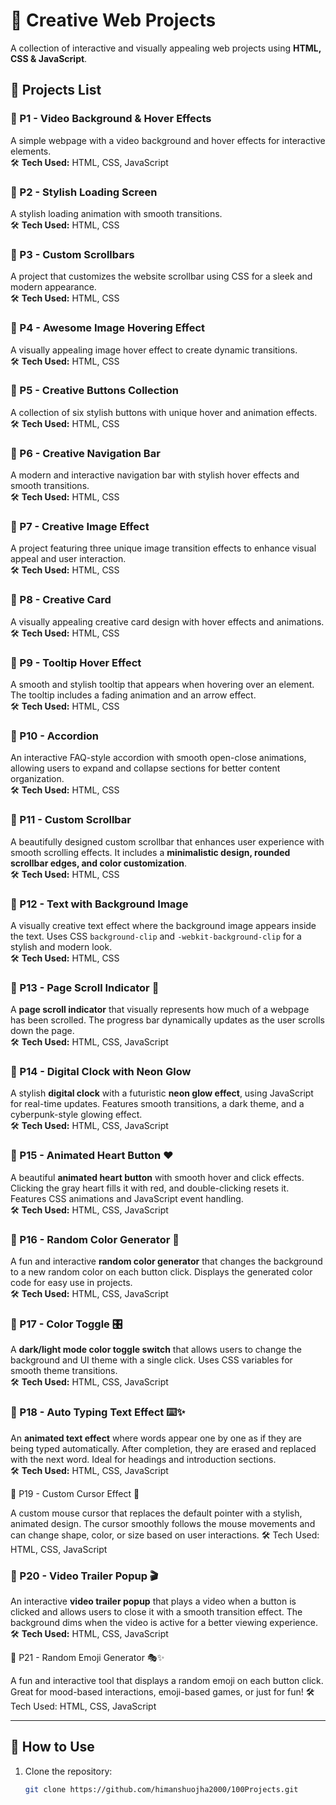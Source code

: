 # 🚀 Creative Web Projects  

A collection of interactive and visually appealing web projects using **HTML, CSS & JavaScript**.  

## 📌 Projects List  

### 🔹 P1 - Video Background & Hover Effects  
A simple webpage with a video background and hover effects for interactive elements.  
🛠 **Tech Used:** HTML, CSS, JavaScript  

### 🔹 P2 - Stylish Loading Screen  
A stylish loading animation with smooth transitions.  
🛠 **Tech Used:** HTML, CSS  

### 🔹 P3 - Custom Scrollbars  
A project that customizes the website scrollbar using CSS for a sleek and modern appearance.  
🛠 **Tech Used:** HTML, CSS  

### 🔹 P4 - Awesome Image Hovering Effect  
A visually appealing image hover effect to create dynamic transitions.  
🛠 **Tech Used:** HTML, CSS  

### 🔹 P5 - Creative Buttons Collection  
A collection of six stylish buttons with unique hover and animation effects.  
🛠 **Tech Used:** HTML, CSS  

### 🔹 P6 - Creative Navigation Bar  
A modern and interactive navigation bar with stylish hover effects and smooth transitions.  
🛠 **Tech Used:** HTML, CSS  

### 🔹 P7 - Creative Image Effect  
A project featuring three unique image transition effects to enhance visual appeal and user interaction.  
🛠 **Tech Used:** HTML, CSS  

### 🔹 P8 - Creative Card  
A visually appealing creative card design with hover effects and animations.  
🛠 **Tech Used:** HTML, CSS  

### 🔹 P9 - Tooltip Hover Effect  
A smooth and stylish tooltip that appears when hovering over an element. The tooltip includes a fading animation and an arrow effect.  
🛠 **Tech Used:** HTML, CSS  

### 🔹 P10 - Accordion  
An interactive FAQ-style accordion with smooth open-close animations, allowing users to expand and collapse sections for better content organization.  
🛠 **Tech Used:** HTML, CSS  

### 🔹 P11 - Custom Scrollbar  
A beautifully designed custom scrollbar that enhances user experience with smooth scrolling effects. It includes a **minimalistic design, rounded scrollbar edges, and color customization**.  
🛠 **Tech Used:** HTML, CSS  

### 🔹 P12 - Text with Background Image  
A visually creative text effect where the background image appears inside the text. Uses CSS `background-clip` and `-webkit-background-clip` for a stylish and modern look.  
🛠 **Tech Used:** HTML, CSS  

### 🔹 P13 - Page Scroll Indicator 📜  
A **page scroll indicator** that visually represents how much of a webpage has been scrolled. The progress bar dynamically updates as the user scrolls down the page.  
🛠 **Tech Used:** HTML, CSS, JavaScript  

### 🔹 P14 - Digital Clock with Neon Glow  
A stylish **digital clock** with a futuristic **neon glow effect**, using JavaScript for real-time updates. Features smooth transitions, a dark theme, and a cyberpunk-style glowing effect.  
🛠 **Tech Used:** HTML, CSS, JavaScript  

### 🔹 P15 - Animated Heart Button ❤️  
A beautiful **animated heart button** with smooth hover and click effects. Clicking the gray heart fills it with red, and double-clicking resets it. Features CSS animations and JavaScript event handling.  
🛠 **Tech Used:** HTML, CSS, JavaScript  

### 🔹 P16 - Random Color Generator 🎨  
A fun and interactive **random color generator** that changes the background to a new random color on each button click. Displays the generated color code for easy use in projects.  
🛠 **Tech Used:** HTML, CSS, JavaScript  

### 🔹 P17 - Color Toggle 🎛️  
A **dark/light mode color toggle switch** that allows users to change the background and UI theme with a single click. Uses CSS variables for smooth theme transitions.  
🛠 **Tech Used:** HTML, CSS, JavaScript  

### 🔹 P18 - Auto Typing Text Effect ⌨️✨  
An **animated text effect** where words appear one by one as if they are being typed automatically. After completion, they are erased and replaced with the next word. Ideal for headings and introduction sections.  
🛠 **Tech Used:** HTML, CSS, JavaScript  

🔹 P19 - Custom Cursor Effect 🎯

A custom mouse cursor that replaces the default pointer with a stylish, animated design. The cursor smoothly follows the mouse movements and can change shape, color, or size based on user interactions.
🛠 Tech Used: HTML, CSS, JavaScript

### 🔹 P20 - Video Trailer Popup 🎬  
An interactive **video trailer popup** that plays a video when a button is clicked and allows users to close it with a smooth transition effect. The background dims when the video is active for a better viewing experience.  
🛠 **Tech Used:** HTML, CSS, JavaScript  


🔹 P21 - Random Emoji Generator 🎭✨

A fun and interactive tool that displays a random emoji on each button click. Great for mood-based interactions, emoji-based games, or just for fun!
🛠 Tech Used: HTML, CSS, JavaScript

---

## 🌟 How to Use  
1. Clone the repository:  
   ```bash  
   git clone https://github.com/himanshuojha2000/100Projects.git  